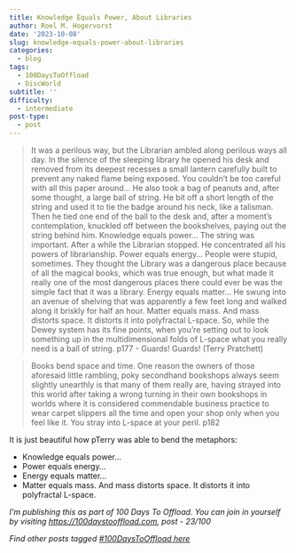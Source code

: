 ```yaml
---
title: Knowledge Equals Power, About Libraries
author: Roel M. Hogervorst
date: '2023-10-08'
slug: knowledge-equals-power-about-libraries
categories:
  - blog
tags:
  - 100DaysToOffload
  - DiscWorld
subtitle: ''
difficulty:
  - intermediate
post-type:
  - post
---
```




> It was a perilous way, but the Librarian ambled along perilous ways all day. In the silence of the sleeping library he opened his desk and removed from its deepest recesses a small lantern carefully built to prevent any naked flame being exposed. You couldn’t be too careful with all this paper around… He also took a bag of peanuts and, after some thought, a large ball of string. He bit off a short length of the string and used it to tie the badge around his neck, like a talisman. Then he tied one end of the ball to the desk and, after a moment’s contemplation, knuckled off between the bookshelves, paying out the string behind him. Knowledge equals power… The string was important. After a while the Librarian stopped. He concentrated all his powers of librarianship. Power equals energy… People were stupid, sometimes. They thought the Library was a dangerous place because of all the magical books, which was true enough, but what made it really one of the most dangerous places there could ever be was the simple fact that it was a library. Energy equals matter… He swung into an avenue of shelving that was apparently a few feet long and walked along it briskly for half an hour. Matter equals mass. And mass distorts space. It distorts it into polyfractal L-space. So, while the Dewey system has its fine points, when you’re setting out to look something up in the multidimensional folds of L-space what you really need is a ball of string.  p177 - Guards! Guards! (Terry Pratchett)

> Books bend space and time. One reason the owners of those aforesaid little rambling, poky secondhand bookshops always seem slightly unearthly is that many of them really are, having strayed into this world after taking a wrong turning in their own bookshops in worlds where it is considered commendable business practice to wear carpet slippers all the time and open your shop only when you feel like it. You stray into L-space at your peril. p182


It is just beautiful how pTerry was able to bend the metaphors:

- Knowledge equals power…
- Power equals energy…
- Energy equals matter…
- Matter equals mass. And mass distorts space. It distorts it into polyfractal L-space.


*I’m publishing this as part of 100 Days To Offload. You can join in yourself by visiting https://100daystooffload.com, post - 23/100*

*Find other posts tagged  [#100DaysToOffload here](https://notes.rmhogervorst.nl/tags/100DaysToOffload/)*
